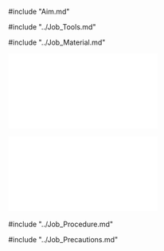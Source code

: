 #include "Aim.md"

#include "../Job_Tools.md"

#include "../Job_Material.md"

![Square in Square Fitting](Common/img_pdf/Ftj_2_3D.pdf "Square in Square Fitting")

![Square in Square Fitting](Common/img_pdf/Ftj_2_Dm.pdf "Square in Square Fitting")

#include "../Job_Procedure.md"

#include "../Job_Precautions.md"
